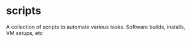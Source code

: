 # scripts
A collection of scripts to automate various tasks. Software builds, installs, VM setups, etc
